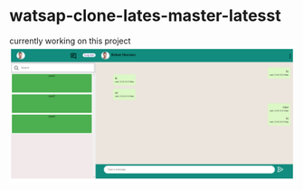 # watsap-clone-lates-master-latesst

currently working on this project
<img src="githubimg/chat ui.png"  >